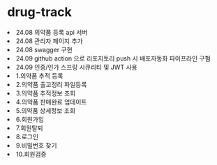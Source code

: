 # drug-track
<ui>
<li>24.08 의약품 등록 api 서버</li>
<li>24.08 관리자 페이지 추가</li>
<li>24.08 swagger 구현</li>
<li>24.09 github action 으로 리포지토리 push 시 배포자동화 파이프라인 구혐</li>
<li>24.09 인증/인가 스프링 시큐리티 및 JWT 사용</li>
</ui>
<li>1.의약품 추적 등록</li>
<li>2.의약품 출고정리 파일등록</li>
<li>3.의약품 추적정보 조회</li>
<li>4.의약품 판매완료 업데이트</li>
<li>5.의약품 상세정보 조회</li>
<li>6.회원가입</li>
<li>7.회원탈퇴</li>
<li>8.로그인</li>
<li>9.비밀번호 찾기</li>
<li>10.회원검증</li>


